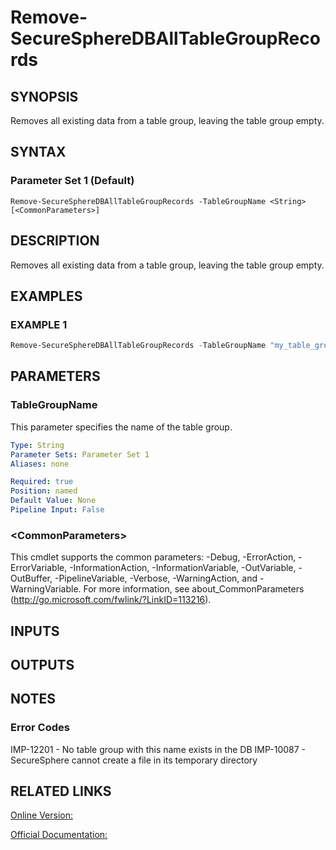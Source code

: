 ﻿# Remove-SecureSphereDBAllTableGroupRecords

## SYNOPSIS
Removes all existing data from a table group, leaving the table group empty.

## SYNTAX

### Parameter Set 1 (Default)
```
Remove-SecureSphereDBAllTableGroupRecords -TableGroupName <String> [<CommonParameters>]
```

## DESCRIPTION
Removes all existing data from a table group, leaving the table group empty.

## EXAMPLES

### EXAMPLE 1

```powershell
Remove-SecureSphereDBAllTableGroupRecords -TableGroupName "my_table_group"
```

## PARAMETERS

### TableGroupName
This parameter specifies the name of the table group.

```yaml
Type: String
Parameter Sets: Parameter Set 1
Aliases: none

Required: true
Position: named
Default Value: None
Pipeline Input: False
```

### \<CommonParameters\>
This cmdlet supports the common parameters: -Debug, -ErrorAction, -ErrorVariable, -InformationAction, -InformationVariable, -OutVariable, -OutBuffer, -PipelineVariable, -Verbose, -WarningAction, and -WarningVariable. For more information, see about_CommonParameters (http://go.microsoft.com/fwlink/?LinkID=113216).

## INPUTS

## OUTPUTS

## NOTES

### Error Codes
IMP-12201 - No table group with this name exists in the DB
IMP-10087 - SecureSphere cannot create a file in its temporary directory

## RELATED LINKS

[Online Version:](https://github.com/akshinmustafayev/SecureSpherePS/tree/master/Documentation)

[Official Documentation:](https://docs.imperva.com/bundle/v13.6-api-reference-guide/page/61942.htm)



